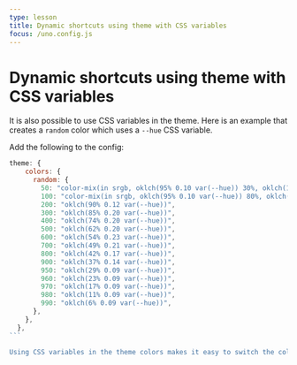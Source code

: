 ```yaml
---
type: lesson
title: Dynamic shortcuts using theme with CSS variables
focus: /uno.config.js
---
```


# Dynamic shortcuts using theme with CSS variables

It is also possible to use CSS variables in the theme. Here is an example that creates a `random` color which uses a `--hue` CSS variable.

Add the following to the config:

````js
theme: {
    colors: {
      random: {
        50: "color-mix(in srgb, oklch(95% 0.10 var(--hue)) 30%, oklch(100% 0 360))",
        100: "color-mix(in srgb, oklch(95% 0.10 var(--hue)) 80%, oklch(100% 0 360))",
        200: "oklch(90% 0.12 var(--hue))",
        300: "oklch(85% 0.20 var(--hue))",
        400: "oklch(74% 0.20 var(--hue))",
        500: "oklch(62% 0.20 var(--hue))",
        600: "oklch(54% 0.23 var(--hue))",
        700: "oklch(49% 0.21 var(--hue))",
        800: "oklch(42% 0.17 var(--hue))",
        900: "oklch(37% 0.14 var(--hue))",
        950: "oklch(29% 0.09 var(--hue))",
        960: "oklch(23% 0.09 var(--hue))",
        970: "oklch(17% 0.09 var(--hue))",
        980: "oklch(11% 0.09 var(--hue))",
        990: "oklch(6% 0.09 var(--hue))",
      },
    },
  },
```

Using CSS variables in the theme colors makes it easy to switch the color scheme of the entire site.